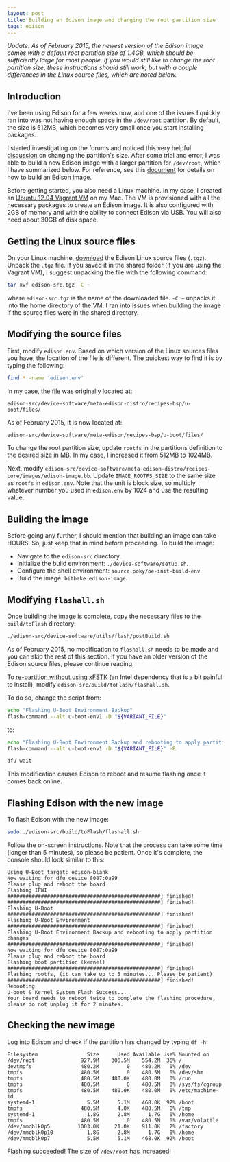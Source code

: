 ```yaml
---
layout: post
title: Building an Edison image and changing the root partition size
tags: edison
---
```


*Update: As of February 2015, the newest version of the Edison image comes with a default root partition size of 1.4GB, which should be sufficiently large for most people. If you would still like to change the root partition size, these instructions should still work, but with a couple differences in the Linux source files, which are noted below.*

## Introduction

I've been using Edison for a few weeks now, and one of the issues I quickly ran into was not having enough space in the `/dev/root` partition. By default, the size is 512MB, which becomes very small once you start installing packages.

I started investigating on the forums and noticed this very helpful <a href="https://communities.intel.com/thread/55612?start=0&tstart=0">discussion</a> on changing the partition's size. After some trial and error, I was able to build a new Edison image with a larger partition for `/dev/root`, which I have summarized below. For reference, see this <a href="https://communities.intel.com/docs/DOC-23159">document</a> for details on how to build an Edison image.

Before getting started, you also need a Linux machine. In my case, I created an <a href="https://github.com/estherjk/edison-imaging-vm">Ubuntu 12.04 Vagrant VM</a> on my Mac. The VM is provisioned with all the necessary packages to create an Edison image. It is also configured with 2GB of memory and with the ability to connect Edison via USB. You will also need about 30GB of disk space.

## Getting the Linux source files

On your Linux machine, <a href="https://communities.intel.com/docs/DOC-23242">download</a> the Edison Linux source files (`.tgz`). Unpack the `.tgz` file. If you saved it in the shared folder (if you are using the Vagrant VM), I suggest unpacking the file with the following command:

```bash
tar xvf edison-src.tgz -C ~
```

where `edison-src.tgz` is the name of the downloaded file. `-C ~` unpacks it into the home directory of the VM. I ran into issues when building the image if the source files were in the shared directory.

## Modifying the source files

First, modify `edison.env`. Based on which version of the Linux sources files you have, the location of the file is different. The quickest way to find it is by typing the following:

```bash
find * -name 'edison.env'
```

In my case, the file was originally located at:

    edison-src/device-software/meta-edison-distro/recipes-bsp/u-boot/files/

As of February 2015, it is now located at:

```bash
edison-src/device-software/meta-edison/recipes-bsp/u-boot/files/
```

To change the root partition size, update `rootfs` in the partitions definition to the desired size in MB. In my case, I increased it from 512MB to 1024MB.

Next, modify `edison-src/device-software/meta-edison-distro/recipes-core/images/edison-image.bb`. Update `IMAGE_ROOTFS_SIZE` to the same size as `rootfs` in `edison.env`. Note that the unit is block size, so multiply whatever number you used in `edison.env` by 1024 and use the resulting value.

## Building the image

Before going any further, I should mention that building an image can take HOURS. So, just keep that in mind before proceeding. To build the image:

* Navigate to the `edison-src` directory.
* Initialize the build environment: `./device-software/setup.sh`.
* Configure the shell environment: `source poky/oe-init-build-env`.
* Build the image: `bitbake edison-image`.

## Modifying `flashall.sh`

Once building the image is complete, copy the necessary files to the `build/toFlash` directory:

```bash
./edison-src/device-software/utils/flash/postBuild.sh
```

As of February 2015, no modification to `flashall.sh` needs to be made and you can skip the rest of this section. If you have an older version of the Edison source files, please continue reading.

To <a href="https://communities.intel.com/thread/56219">re-partition without using xFSTK</a> (an Intel dependency that is a bit painful to install), modify `edison-src/build/toFlash/flashall.sh`.

To do so, change the script from:

```bash
echo "Flashing U-Boot Environment Backup"  
flash-command --alt u-boot-env1 -D "${VARIANT_FILE}"  
```

to:

```bash
echo "Flashing U-Boot Environment Backup and rebooting to apply partition changes"  
flash-command --alt u-boot-env1 -D "${VARIANT_FILE}" -R

dfu-wait
```

This modification causes Edison to reboot and resume flashing once it comes back online.

## Flashing Edison with the new image

To flash Edison with the new image:

```bash
sudo ./edison-src/build/toFlash/flashall.sh
```

Follow the on-screen instructions. Note that the process can take some time (longer than 5 minutes), so please be patient. Once it's complete, the console should look similar to this:

```
Using U-Boot target: edison-blank
Now waiting for dfu device 8087:0a99
Please plug and reboot the board
Flashing IFWI
##################################################] finished!
##################################################] finished!
Flashing U-Boot
##################################################] finished!
Flashing U-Boot Environment
##################################################] finished!
Flashing U-Boot Environment Backup and rebooting to apply partition changes
##################################################] finished!
Now waiting for dfu device 8087:0a99
Please plug and reboot the board
Flashing boot partition (kernel)
##################################################] finished!
Flashing rootfs, (it can take up to 5 minutes... Please be patient)
##################################################] finished!
Rebooting
U-boot & Kernel System Flash Success...
Your board needs to reboot twice to complete the flashing procedure, please do not unplug it for 2 minutes.
```

## Checking the new image

Log into Edison and check if the partition has changed by typing `df -h`:

```
Filesystem                Size      Used Available Use% Mounted on
/dev/root               927.9M    306.5M    554.2M  36% /
devtmpfs                480.2M         0    480.2M   0% /dev
tmpfs                   480.5M         0    480.5M   0% /dev/shm
tmpfs                   480.5M    480.0K    480.0M   0% /run
tmpfs                   480.5M         0    480.5M   0% /sys/fs/cgroup
tmpfs                   480.5M    480.0K    480.0M   0% /etc/machine-id
systemd-1                 5.5M      5.1M    468.0K  92% /boot
tmpfs                   480.5M      4.0K    480.5M   0% /tmp
systemd-1                 1.8G      2.8M      1.7G   0% /home
tmpfs                   480.5M         0    480.5M   0% /var/volatile
/dev/mmcblk0p5         1003.0K     21.0K    911.0K   2% /factory
/dev/mmcblk0p10           1.8G      2.8M      1.7G   0% /home
/dev/mmcblk0p7            5.5M      5.1M    468.0K  92% /boot
```

Flashing succeeded! The size of `/dev/root` has increased!
